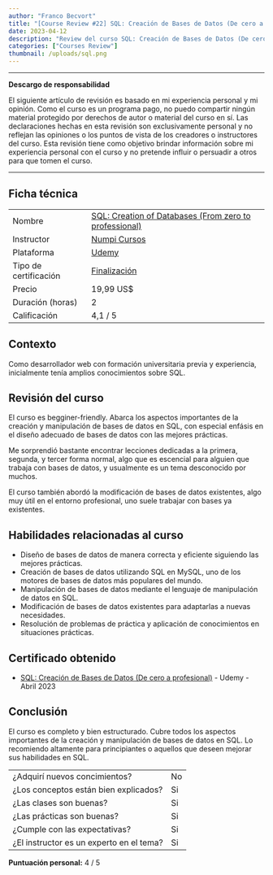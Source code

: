 ```yaml
---
author: "Franco Becvort"
title: "[Course Review #22] SQL: Creación de Bases de Datos (De cero a profesional)"
date: 2023-04-12
description: "Review del curso SQL: Creación de Bases de Datos (De cero a profesional)"
categories: ["Courses Review"]
thumbnail: /uploads/sql.png
---
```


---

**Descargo de responsabilidad**

El siguiente artículo de revisión es basado en mi experiencia personal y mi opinión. Como el curso es un programa pago, no puedo compartir ningún material protegido por derechos de autor o material del curso en sí. Las declaraciones hechas en esta revisión son exclusivamente personal y no reflejan las opiniones o los puntos de vista de los creadores o instructores del curso. Esta revisión tiene como objetivo brindar información sobre mi experiencia personal con el curso y no pretende influir o persuadir a otros para que tomen el curso.

---

## Ficha técnica

|                       |                                                                                                                                                                                                                    |
| --------------------- | ------------------------------------------------------------------------------------------------------------------------------------------------------------------------------------------------------------------ |
| Nombre                | [SQL: Creation of Databases (From zero to professional)](https://www.udemy.com/course/sql-creacion-de-bd/)                                                                                                         |
| Instructor            | [Numpi Cursos](https://www.linkedin.com/company/numpi-mx/)                                                                                                                                                         |
| Plataforma            | [Udemy](https://www.udemy.com/)                                                                                                                                                                                    |
| Tipo de certificación | [Finalización](https://support.udemy.com/hc/es/sections/360011037194-Certificados-de-finalizaci%C3%B3n#:~:text=Los%20certificados%20de%20finalizaci%C3%B3n%20sirven,certificados%20no%20tienen%20validez%20legal.) |
| Precio                | 19,99 US$                                                                                                                                                                                                          |
| Duración \(horas\)    | 2                                                                                                                                                                                                                  |
| Calificación          | 4,1 / 5                                                                                                                                                                                                            |

## Contexto

Como desarrollador web con formación universitaria previa y experiencia, inicialmente tenía amplios conocimientos sobre SQL.

## Revisión del curso

El curso es begginer-friendly. Abarca los aspectos importantes de la creación y manipulación de bases de datos en SQL, con especial enfásis en el diseño adecuado de bases de datos con las mejores prácticas.

Me sorprendió bastante encontrar lecciones dedicadas a la primera, segunda, y tercer forma normal, algo que es escencial para alguien que trabaja con bases de datos, y usualmente es un tema desconocido por muchos.

El curso también abordó la modificación de bases de datos existentes, algo muy útil en el entorno profesional, uno suele trabajar con bases ya existentes.

## Habilidades relacionadas al curso

- Diseño de bases de datos de manera correcta y eficiente siguiendo las mejores prácticas.
- Creación de bases de datos utilizando SQL en MySQL, uno de los motores de bases de datos más populares del mundo.
- Manipulación de bases de datos mediante el lenguaje de manipulación de datos en SQL.
- Modificación de bases de datos existentes para adaptarlas a nuevas necesidades.
- Resolución de problemas de práctica y aplicación de conocimientos en situaciones prácticas.

## Certificado obtenido

- [SQL: Creación de Bases de Datos (De cero a profesional)](https://udemy-certificate.s3.amazonaws.com/pdf/UC-8e314e7d-ebff-4b04-900e-2815b522cefc.pdf) - Udemy - Abril 2023

## Conclusión

El curso es completo y bien estructurado. Cubre todos los aspectos importantes de la creación y manipulación de bases de datos en SQL. Lo recomiendo altamente para principiantes o aquellos que deseen mejorar sus habilidades en SQL.

|                                          |     |
| ---------------------------------------- | --- |
| ¿Adquirí nuevos concimientos?            | No  |
| ¿Los conceptos están bien explicados?    | Si  |
| ¿Las clases son buenas?                  | Si  |
| ¿Las prácticas son buenas?               | Si  |
| ¿Cumple con las expectativas?            | Si  |
| ¿El instructor es un experto en el tema? | Si  |

**Puntuación personal:** 4 / 5

